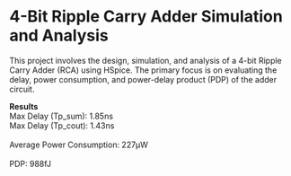 # 4-Bit Ripple Carry Adder Simulation and Analysis
This project involves the design, simulation, and analysis of a 4-bit Ripple Carry Adder (RCA) using HSpice. The primary focus is on evaluating the delay, power consumption, and power-delay product (PDP) of the adder circuit.

__Results__<br/> 
Max Delay (Tp_sum): 1.85ns<br/> 
Max Delay (Tp_cout): 1.43ns<br/>  
Average Power Consumption: 227µW<br/>  
PDP: 988fJ
